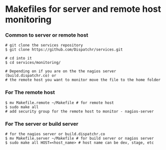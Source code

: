 # Makefiles for server and remote host monitoring


### Common to server or remote host
```
# git clone the services repository
$ git clone https://github.com/Dispatchr/services.git

# cd into it
$ cd services/monitoring/

# Depending on if you are on the the nagios server (build.dispatchr.co) or 
# the remote host you want to monitor move the file to the home folder
```

### For The remote host 

```
$ mv Makefile.remote ~/Makefile # for remote host
$ sudo make all
# add security group for the remote host to monitor - nagios-server

```

### For The server or build server

```
# for the nagios server or build.dispatchr.co
$ mv Makefile.server ~/Makefile # for build server or nagios server
$ sudo make all HOST=<host_name> # host name can be dev, stage, etc

```
